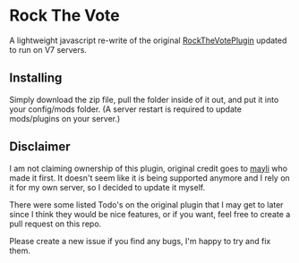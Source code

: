# Rock The Vote

A lightweight javascript re-write of the original [RockTheVotePlugin](https://github.com/mayli/RockTheVotePlugin) updated to run on V7 servers.

## Installing

Simply download the zip file, pull the folder inside of it out, and put it into your config/mods folder.
(A server restart is required to update mods/plugins on your server.)

## Disclaimer

I am not claiming ownership of this plugin, original credit goes to [mayli](https://github.com/mayli) who made it first. It doesn't seem like it is being supported anymore and I rely on it for my own server, so I decided to update it myself.

There were some listed Todo's on the original plugin that I may get to later since I think they would be nice features, or if you want, feel free to create a pull request on this repo.

Please create a new issue if you find any bugs, I'm happy to try and fix them.
